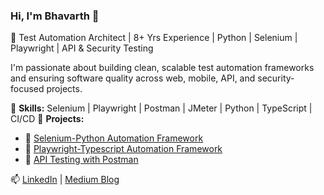 ### Hi, I'm Bhavarth 👋  
🚀 Test Automation Architect | 8+ Yrs Experience | Python | Selenium | Playwright | API & Security Testing  

I'm passionate about building clean, scalable test automation frameworks and ensuring software quality across web, mobile, API, and security-focused projects.

🧰 **Skills:** Selenium | Playwright | Postman | JMeter | Python | TypeScript | CI/CD 
📂 **Projects:**  
- 🔗 [Selenium-Python Automation Framework](https://github.com/BhavarthKandoriya/selenium-automation-framework)
- 🔗 [Playwright-Typescript Automation Framework](https://github.com/BhavarthKandoriya/playwright-tests)
- 🔗 [API Testing with Postman](https://github.com/BhavarthKandoriya/api-tests)  
 

📫 [LinkedIn](https://linkedin.com/in/bhavarth-kandoria-8a8590135) | [Medium Blog](https://medium.com/@bhavarth33)
